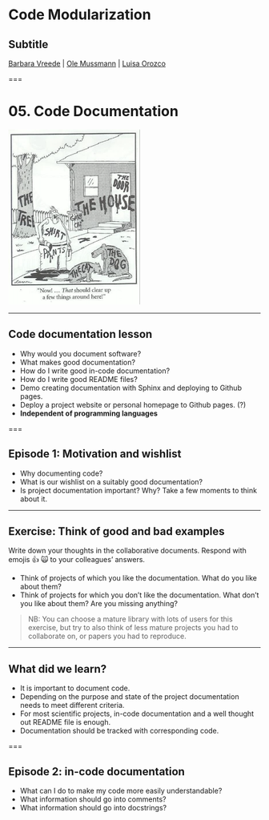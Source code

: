 <!--
title: Code Modularization
description: Code Modularization
author: Barbara Vreede
version: 4.3.1
plugins: RevealMarkdown, RevealHighlight, RevealMath.KaTeX, RevealMenu, RevealNotes, RevealSearch, RevealZoom
-->

<!-- .slide: data-state="blue_overlay yellow_flag yellow_strip purple_half_circle_bottom purple_blob right_e_top" data-background-video="./files/Mood video Homepage 2.mp4" data-background-video-loop data-background-video-muted="true" -->

# Code Modularization
## Subtitle

[Barbara Vreede](mailto:b.vreede@esciencecenter.nl) |  [Ole Mussmann](mailto:o.mussmann@esciencecenter.nl) | [Luisa Orozco](mailto:l.orozco@esciencecenter.nl) 

===

<!-- .slide: data-state="standard" -->

# 05. Code Documentation

<img style="height: 350px;" src="./files/paint.png"/>

---

<!-- .slide: data-state="standard" -->

## Code documentation lesson

+ Why would you document software?
+ What makes good documentation?
+ How do I write good in-code documentation?
+ How do I write good README files?
+ Demo creating documentation with Sphinx and deploying to Github pages.
+ Deploy a project website or personal homepage to Github pages. (?)
+ **Independent of programming languages**

===

<!-- .slide: data-state="standard" -->

## Episode 1: Motivation and wishlist

+ Why documenting code?
+ What is our wishlist on a suitably good documentation?
+ Is project documentation important? Why? Take a few moments to think about it.

---

<!-- .slide: data-state="standard" -->

## Exercise: Think of good and bad examples

Write down your thoughts in the collaborative documents.
Respond with emojis :+1: :scream_cat: to your colleagues’ answers.

+ Think of projects of which you like the documentation. What do you like about them?
+ Think of projects for which you don’t like the documentation. What don’t you like about them? Are you missing anything?

> NB: You can choose a mature library with lots of users for this exercise, but try to also think of less mature projects you had to collaborate on, or papers you had to reproduce.

---

<!-- .slide: data-state="standard" -->

## What did we learn?

+ It is important to document code.
+ Depending on the purpose and state of the project documentation needs to meet different criteria. 
+ For most scientific projects, in-code documentation and a well thought out README file is enough.
+ Documentation should be tracked with corresponding code.

===

<!-- .slide: data-state="standard" -->

## Episode 2: in-code documentation

+ What can I do to make my code more easily understandable?
+ What information should go into comments?
+ What information should go into docstrings?

